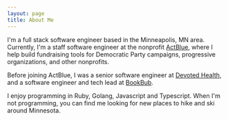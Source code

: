 ```yaml
---
layout: page
title: About Me
---
```


  I'm a full stack software engineer based in the Minneapolis, MN area. Currently, I'm a staff software engineer at the nonprofit [ActBlue](https://secure.actblue.com/), where I help build fundraising tools for Democratic Party campaigns, progressive organizations, and other nonprofits. 
  
  Before joining ActBlue, I was a senior software engineer at [Devoted Health](https://www.devotedhealth.com), and a software engineer and tech lead at [BookBub](https://www.bookbub.com/welcome).

  I enjoy programming in Ruby, Golang, Javascript and Typescript. When I'm not programming, you can find me looking for new places to hike and ski around Minnesota.

